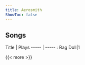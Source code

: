 ```yaml
---
title: Aerosmith
ShowToc: false
---
```


## Songs
Title | Plays 
----- | ----- : 
Rag Doll|1

{{< more >}}